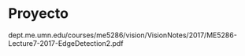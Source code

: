 # Proyecto

dept.me.umn.edu/courses/me5286/vision/VisionNotes/2017/ME5286-Lecture7-2017-EdgeDetection2.pdf
